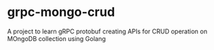 # grpc-mongo-crud
A project to learn gRPC protobuf creating APIs for CRUD operation on MOngoDB collection using Golang

